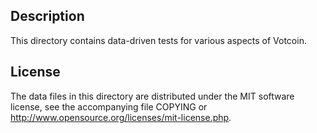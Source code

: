 Description
------------

This directory contains data-driven tests for various aspects of Votcoin.

License
--------

The data files in this directory are distributed under the MIT software
license, see the accompanying file COPYING or
http://www.opensource.org/licenses/mit-license.php.

